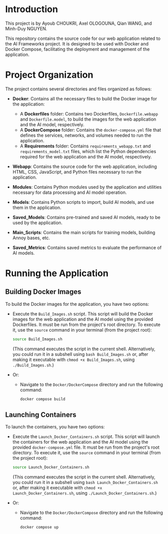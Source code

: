 # Introduction

This project is by Ayoub CHOUKRI, Axel OLOGOUNA, Qian WANG, and Minh-Duy NGUYEN.

This repository contains the source code for our web application related to the AI Frameworks project. It is designed to be used with Docker and Docker Compose, facilitating the deployment and management of the application.

# Project Organization

The project contains several directories and files organized as follows:

-   **Docker**: Contains all the necessary files to build the Docker image for the application:
    -   A **Dockerfiles** folder: Contains two Dockerfiles, `Dockerfile.webapp` and `Dockerfile.model`, to build the images for the web application and the AI model, respectively.
    -   A **DockerCompose** folder: Contains the `docker-compose.yml` file that defines the services, networks, and volumes needed to run the application.
    -   A **Requirements** folder: Contains `requirements_webapp.txt` and `requirements_model.txt` files, which list the Python dependencies required for the web application and the AI model, respectively.

-   **Webapp**: Contains the source code for the web application, including HTML, CSS, JavaScript, and Python files necessary to run the application.

-   **Modules**: Contains Python modules used by the application and utilities necessary for data processing and AI model operation.

-   **Models**: Contains Python scripts to import, build AI models, and use them in the application.

-   **Saved_Models**: Contains pre-trained and saved AI models, ready to be used by the application.

-   **Main_Scripts**: Contains the main scripts for training models, building Annoy bases, etc.

-   **Saved_Metrics**: Contains saved metrics to evaluate the performance of AI models.


# Running the Application

## Building Docker Images

To build the Docker images for the application, you have two options:

* Execute the `Build_Images.sh` script. This script will build the Docker images for the web application and the AI model using the provided Dockerfiles. It must be run from the project's root directory.
    To execute it, use the `source` command in your terminal (from the project root):
    ```bash
    source Build_Images.sh
    ```
    (This command executes the script in the current shell. Alternatively, you could run it in a subshell using `bash Build_Images.sh` or, after making it executable with `chmod +x Build_Images.sh`, using `./Build_Images.sh`.)

* Or:
    -   Navigate to the `Docker/DockerCompose` directory and run the following command:
        ```bash
        docker compose build
        ```


## Launching Containers

To launch the containers, you have two options:

* Execute the `Launch_Docker_Containers.sh` script. This script will launch the containers for the web application and the AI model using the provided `docker-compose.yml` file. It must be run from the project's root directory.
    To execute it, use the `source` command in your terminal (from the project root):
    ```bash
    source Launch_Docker_Containers.sh
    ```
    (This command executes the script in the current shell. Alternatively, you could run it in a subshell using `bash Launch_Docker_Containers.sh` or, after making it executable with `chmod +x Launch_Docker_Containers.sh`, using `./Launch_Docker_Containers.sh`.)

* Or:
    -   Navigate to the `Docker/DockerCompose` directory and run the following command:
        ```bash
        docker compose up
        ```